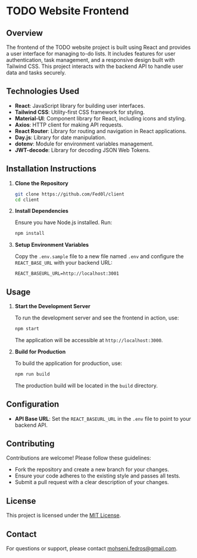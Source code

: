 # TODO Website Frontend

## Overview

The frontend of the TODO website project is built using React and provides a user interface for managing to-do lists. It includes features for user authentication, task management, and a responsive design built with Tailwind CSS. This project interacts with the backend API to handle user data and tasks securely.

## Technologies Used

- **React**: JavaScript library for building user interfaces.
- **Tailwind CSS**: Utility-first CSS framework for styling.
- **Material-UI**: Component library for React, including icons and styling.
- **Axios**: HTTP client for making API requests.
- **React Router**: Library for routing and navigation in React applications.
- **Day.js**: Library for date manipulation.
- **dotenv**: Module for environment variables management.
- **JWT-decode**: Library for decoding JSON Web Tokens.

## Installation Instructions

1. **Clone the Repository**

   ```bash
   git clone https://github.com/Fed0l/client
   cd client
   ```

2. **Install Dependencies**

   Ensure you have Node.js installed. Run:

   ```bash
   npm install
   ```

3. **Setup Environment Variables**

   Copy the `.env.sample` file to a new file named `.env` and configure the `REACT_BASE_URL` with your backend URL:

   ```plaintext
   REACT_BASEURL_URL=http://localhost:3001
   ```

## Usage

1. **Start the Development Server**

   To run the development server and see the frontend in action, use:

   ```bash
   npm start
   ```

   The application will be accessible at `http://localhost:3000`.

2. **Build for Production**

   To build the application for production, use:

   ```bash
   npm run build
   ```

   The production build will be located in the `build` directory.

## Configuration

- **API Base URL**: Set the `REACT_BASEURL_URL` in the `.env` file to point to your backend API.


## Contributing

Contributions are welcome! Please follow these guidelines:

- Fork the repository and create a new branch for your changes.
- Ensure your code adheres to the existing style and passes all tests.
- Submit a pull request with a clear description of your changes.

## License

This project is licensed under the [MIT License](LICENSE).

## Contact

For questions or support, please contact [mohseni.fedros@gmail.com](mailto:mohseni.fedros@gmail.com).

